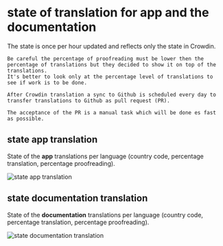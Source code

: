 # state of translation for app and the documentation

The state is once per hour updated and reflects only the state in Crowdin.

```{tip}
Be careful the percentage of proofreading must be lower then the percentage of translations but they decided to show it on top of the translations.
It's better to look only at the percentage level of translations to see if work is to be done.
```

```{admonition} needed time for final publication
After Crowdin translation a sync to Github is scheduled every day to transfer translations to Github as pull request (PR).

The acceptance of the PR is a manual task which will be done es fast as possible.
```

## state app translation

State of the **app** translations per language (country code, percentage translation, percentage proofreading).

![state app translation](https://badges.awesome-crowdin.com/translation-13588158-309752.png)

## state documentation translation

State of the **documentation** translations per language (country code, percentage translation, percentage proofreading).

![state documentation translation](https://badges.awesome-crowdin.com/translation-13588158-310610.png)
